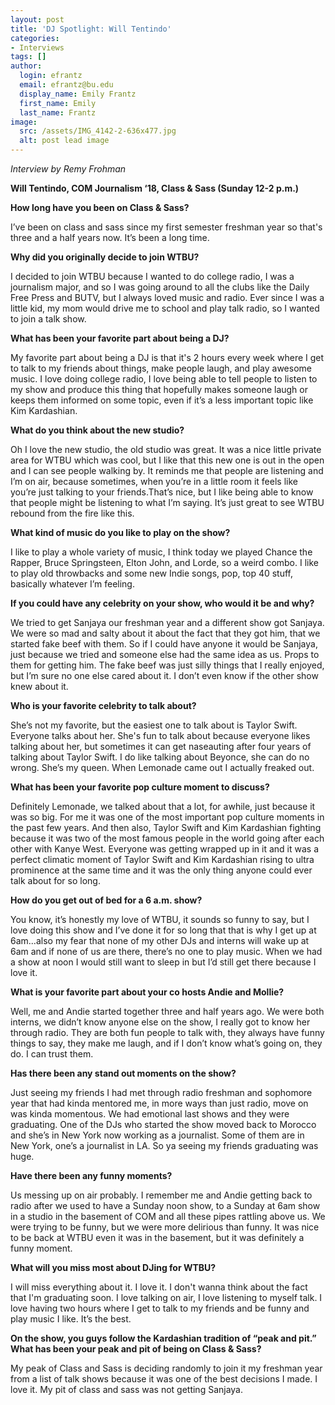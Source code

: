 ```yaml
---
layout: post
title: 'DJ Spotlight: Will Tentindo'
categories:
- Interviews
tags: []
author:
  login: efrantz
  email: efrantz@bu.edu
  display_name: Emily Frantz
  first_name: Emily
  last_name: Frantz
image:
  src: /assets/IMG_4142-2-636x477.jpg
  alt: post lead image
---
```


_Interview by Remy Frohman_

**Will Tentindo, COM Journalism ‘18, Class & Sass (Sunday 12-2 p.m.)**

**How long have you been on Class & Sass?**

I’ve been on class and sass since my first semester freshman year so that's three and a half years now. It’s been a long time.  

**Why did you originally decide to join WTBU?**

I decided to join WTBU because I wanted to do college radio, I was a journalism major, and so I was going around to all the clubs like the Daily Free Press and BUTV, but I always loved music and radio. Ever since I was a little kid, my mom would drive me to school and play talk radio, so I wanted to join a talk show.

**What has been your favorite part about being a DJ?**

My favorite part about being a DJ is that it's 2 hours every week where I get to talk to my friends about things, make people laugh, and play awesome music. I love doing college radio, I love being able to tell people to listen to my show and produce this thing that hopefully makes someone laugh or keeps them informed on some topic, even if it’s a less important topic like Kim Kardashian.

**What do you think about the new studio?**

Oh I love the new studio, the old studio was great. It was a nice little private area for WTBU which was cool, but I like that this new one is out in the open and I can see people walking by. It reminds me that people are listening and I’m on air, because sometimes, when you’re in a little room it feels like you’re just talking to your friends.That’s nice, but I like being able to know that people might be listening to what I’m saying. It’s just great to see WTBU rebound from the fire like this.

**What kind of music do you like to play on the show?**

I like to play a whole variety of music, I think today we played Chance the Rapper, Bruce Springsteen, Elton John, and Lorde, so a weird combo. I like to play old throwbacks and some new Indie songs, pop, top 40 stuff, basically whatever I’m feeling.  

**If you could have any celebrity on your show, who would it be and why?**

We tried to get Sanjaya our freshman year and a different show got Sanjaya. We were so mad and salty about it about the fact that they got him, that we started fake beef with them. So if I could have anyone it would be Sanjaya, just because we tried and someone else had the same idea as us. Props to them for getting him. The fake beef was just silly things that I really enjoyed, but I’m sure no one else cared about it. I don’t even know if the other show knew about it.

**Who is your favorite celebrity to talk about?**

She’s not my favorite, but the easiest one to talk about is Taylor Swift. Everyone talks about her. She's fun to talk about because everyone likes talking about her, but sometimes it can get naseauting after four years of talking about Taylor Swift. I do like talking about Beyonce, she can do no wrong. She’s my queen. When Lemonade came out I actually freaked out.

**What has been your favorite pop culture moment to discuss?**

Definitely Lemonade, we talked about that a lot, for awhile, just because it was so big. For me it was one of the most important pop culture moments in the past few years. And then also, Taylor Swift and Kim Kardashian fighting because it was two of the most famous people in the world going after each other with Kanye West. Everyone was getting wrapped up in it and it was a perfect climatic moment of Taylor Swift and Kim Kardashian rising to ultra prominence at the same time and it was the only thing anyone could ever talk about for so long.

**How do you get out of bed for a 6 a.m. show?**

You know, it’s honestly my love of WTBU, it sounds so funny to say, but I love doing this show and I’ve done it for so long that that is why I get up at 6am...also my fear that none of my other DJs and interns will wake up at 6am and if none of us are there, there’s no one to play music. When we had a show at noon I would still want to sleep in but I’d still get there because I love it.

**What is your favorite part about your co hosts Andie and Mollie?**

Well, me and Andie started together three and half years ago. We were both interns, we didn’t know anyone else on the show, I really got to know her through radio. They are both fun people to talk with, they always have funny things to say, they make me laugh, and if I don’t know what’s going on, they do. I can trust them.

**Has there been any stand out moments on the show?**

Just seeing my friends I had met through radio freshman and sophomore year that had kinda mentored me, in more ways than just radio, move on was kinda momentous. We had emotional last shows and they were graduating. One of the DJs who started the show moved back to Morocco and she’s in New York now working as a journalist. Some of them are in New York, one’s a journalist in LA. So ya seeing my friends graduating was huge.

**Have there been any funny moments?**

Us messing up on air probably. I remember me and Andie getting back to radio after we used to have a Sunday noon show, to a Sunday at 6am show in a studio in the basement of COM and all these pipes rattling above us. We were trying to be funny, but we were more delirious than funny. It was nice to be back at WTBU even it was in the basement, but it was definitely a funny moment.

**What will you miss most about DJing for WTBU?**

I will miss everything about it. I love it. I don't wanna think about the fact that I'm graduating soon. I love talking on air, I love listening to myself talk. I love having two hours where I get to talk to my friends and be funny and play music I like. It’s the best.

**On the show, you guys follow the Kardashian tradition of “peak and pit.” What has been your peak and pit of being on Class & Sass?**

My peak of Class and Sass is deciding randomly to join it my freshman year from a list of talk shows because it was one of the best decisions I made. I love it. My pit of class and sass was not getting Sanjaya.